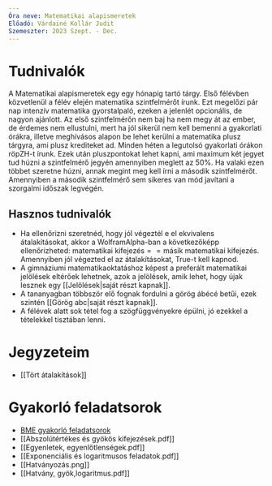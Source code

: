 ```yaml
---
Óra neve: Matematikai alapismeretek
Előadó: Várdainé Kollár Judit
Szemeszter: 2023 Szept. - Dec.
---
```

# Tudnivalók
A Matematikai alapismeretek egy egy hónapig tartó tárgy. Első félévben közvetlenül a félév elején matematika szintfelmérőt írunk. Ezt megelőzi pár nap intenzív matematika gyorstalpaló, ezeken a jelenlét opcionális, de nagyon ajánlott.
Az első szintfelmérőn nem baj ha nem megy át az ember, de érdemes nem ellustulni, mert ha jól sikerül nem kell bemenni a gyakorlati órákra, illetve meghívásos alapon be lehet kerülni a matematika plusz tárgyra, ami plusz krediteket ad.
Minden héten a legutolsó gyakorlati órákon röpZH-t írunk. Ezek után pluszpontokat lehet kapni, ami maximum két jegyet tud húzni a szintfelmérő jegyén amennyiben meglett az 50%. Ha valaki ezen többet szeretne húzni, annak megint meg kell írni a második szintfelmérőt. Amennyiben a második szintfelmérő sem sikeres van mód javítani a szorgalmi időszak legvégén.
## Hasznos tudnivalók
- Ha ellenőrizni szeretnéd, hogy jól végeztél e el ekvivalens átalakításokat, akkor a WolframAlpha-ban a következőképp ellenőrizheted: $\text{matematikai kifejezés}==\text{másik matematikai kifejezés}$. Amennyiben jól végezted el az átalakításokat, $\text{True}$-t kell kapnod.
- A gimnáziumi matematikaoktatáshoz képest a preferált matematikai jelölések eltérőek lehetnek, azok a jelölések, amik lehet, hogy újak lesznek egy [[Jelölések|saját részt kapnak]].
- A tananyagban többször elő fognak fordulni a görög ábécé betűi, ezek szintén [[Görög abc|saját részt kapnak]].
- A félévek alatt sok tétel fog a szögfüggvényekre épülni, jó ezekkel a tételekkel tisztában lenni.
# Jegyzeteim
- [[Tört átalakítások]]
# Gyakorló feladatsorok
- [BME gyakorló feladatsorok](http://old.ttk.bme.hu/altalanos/nyilt/NulladikZH/)
- [[Abszolútértékes és gyökös kifejezések.pdf]]
- [[Egyenletek, egyenlőtlenségek.pdf]]
- [[Exponenciális és logaritmusos feladatok.pdf]]
- [[Hatványozás.png]]
- [[Hatvány, gyök,logaritmus.pdf]]